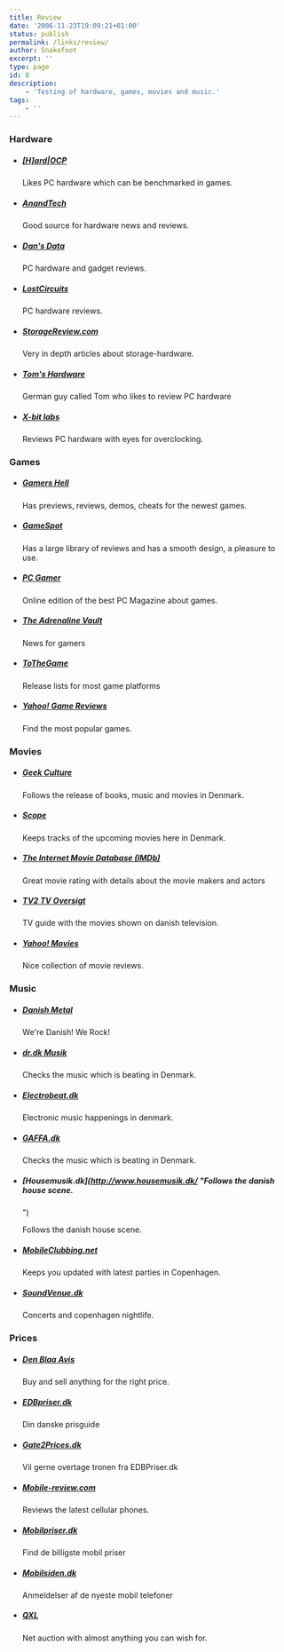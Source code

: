 ```yaml
---
title: Review
date: '2006-11-23T19:09:21+01:00'
status: publish
permalink: /links/review/
author: Snakefoot
excerpt: ''
type: page
id: 8
description:
    - 'Testing of hardware, games, movies and music.'
tags:
    - ''
---
```


### Hardware

-   ##### [[H]ard|OCP](http://hardocp.com/ "Likes PC hardware which can be benchmarked in games.")

    Likes PC hardware which can be benchmarked in games.
-   ##### [AnandTech](http://anandtech.com/ "Good source for hardware news and reviews.")

    Good source for hardware news and reviews.
-   ##### [Dan's Data](http://dansdata.com/ "PC hardware and gadget reviews.")

    PC hardware and gadget reviews.
-   ##### [LostCircuits](http://lostcircuits.com/ "PC hardware reviews.")

    PC hardware reviews.
-   ##### [StorageReview.com](http://storagereview.com/ "Very in depth articles about storage-hardware.")

    Very in depth articles about storage-hardware.
-   ##### [Tom's Hardware](http://www.tomshardware.com/ "German guy called Tom who likes to review PC hardware")

    German guy called Tom who likes to review PC hardware
-   ##### [X-bit labs](http://xbitlabs.com/ "Reviews PC hardware with eyes for overclocking.")

    Reviews PC hardware with eyes for overclocking.

### Games

-   ##### [Gamers Hell](http://gamershell.com/ "Has previews, reviews, demos, cheats for the newest games.")

    Has previews, reviews, demos, cheats for the newest games.
-   ##### [GameSpot](http://www.gamespot.com/ "Has a large library of reviews and has a smooth design, a pleasure to use.")

    Has a large library of reviews and has a smooth design, a pleasure to use.
-   ##### [PC Gamer](http://www.pcgamer.com/reviews/reviewsindex.html "Online edition of the best PC Magazine about games.")

    Online edition of the best PC Magazine about games.
-   ##### [The Adrenaline Vault](http://www.avault.com/news/ "News for gamers")

    News for gamers
-   ##### [ToTheGame](http://tothegame.com/ "Release lists for most game platforms")

    Release lists for most game platforms
-   ##### [Yahoo! Game Reviews](http://videogames.yahoo.com/ "Find the most popular games.")

    Find the most popular games.

### Movies

-   ##### [Geek Culture](http://geekculture.dk/ "Follows the release of books, music and movies in Denmark.")

    Follows the release of books, music and movies in Denmark.
-   ##### [Scope](http://scope.dk/ "Keeps tracks of the upcoming movies here in Denmark.")

    Keeps tracks of the upcoming movies here in Denmark.
-   ##### [The Internet Movie Database (IMDb)](http://us.imdb.com/ "Great movie rating with details about the movie makers and actors")

    Great movie rating with details about the movie makers and actors
-   ##### [TV2 TV Oversigt](http://tv.tv2.dk/tv/?Region=1&KanalID=0&Soegeord=&Dato=0&Periode=2&Kategori=13 "TV guide with the movies shown on danish television.")

    TV guide with the movies shown on danish television.
-   ##### [Yahoo! Movies](http://movies.yahoo.com/ "Nice collection of movie reviews.")

    Nice collection of movie reviews.

### Music

-   ##### [Danish Metal](http://danishmetal.dk/ "We're Danish! We Rock!")

    We're Danish! We Rock!
-   ##### [dr.dk Musik](http://www.dr.dk/Musik/Anmeldelser/ "Checks the music which is beating in Denmark.")

    Checks the music which is beating in Denmark.
-   ##### [Electrobeat.dk](http://www.electrobeat.dk/ "Electronic music happenings in denmark.")

    Electronic music happenings in denmark.
-   ##### [GAFFA.dk](http://www.gaffa.dk/ "Checks the music which is beating in Denmark.")

    Checks the music which is beating in Denmark.
-   ##### [Housemusik.dk](http://www.housemusik.dk/ "Follows the danish house scene.
    ")

    Follows the danish house scene.
-   ##### [MobileClubbing.net](http://www.mobileclubbing.blogspot.com/ "Keeps you updated with latest parties in Copenhagen.")

    Keeps you updated with latest parties in Copenhagen.
-   ##### [SoundVenue.dk](http://soundvenue.dk/people/kalender "Concerts and copenhagen nightlife.")

    Concerts and copenhagen nightlife.

### Prices

-   ##### [Den Blaa Avis](http://www.dba.dk/ "Buy and sell anything for the right price.")

    Buy and sell anything for the right price.
-   ##### [EDBpriser.dk](http://edbpriser.dk/ "Din danske prisguide")

    Din danske prisguide
-   ##### [Gate2Prices.dk](http://gate2prices.dk/ "Vil gerne overtage tronen fra EDBPriser.dk")

    Vil gerne overtage tronen fra EDBPriser.dk
-   ##### [Mobile-review.com](http://www.mobile-review.com/index-en.shtml "Reviews the latest cellular phones.")

    Reviews the latest cellular phones.
-   ##### [Mobilpriser.dk](http://mobilpriser.dk/ "Find de billigste mobil priser")

    Find de billigste mobil priser
-   ##### [Mobilsiden.dk](http://mobilsiden.dk/ "Anmeldelser af de nyeste mobil telefoner")

    Anmeldelser af de nyeste mobil telefoner
-   ##### [QXL](http://www.qxl.dk/ "Net auction with almost anything you can wish for.")

    Net auction with almost anything you can wish for.